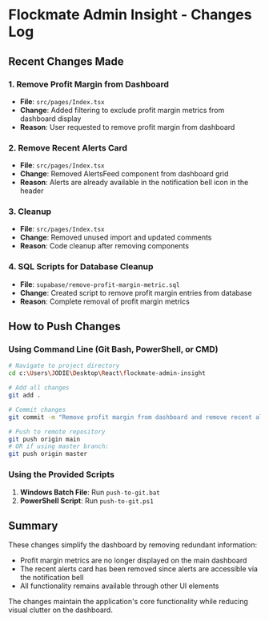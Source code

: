 # Flockmate Admin Insight - Changes Log

## Recent Changes Made

### 1. Remove Profit Margin from Dashboard
- **File**: `src/pages/Index.tsx`
- **Change**: Added filtering to exclude profit margin metrics from dashboard display
- **Reason**: User requested to remove profit margin from dashboard

### 2. Remove Recent Alerts Card
- **File**: `src/pages/Index.tsx`
- **Change**: Removed AlertsFeed component from dashboard grid
- **Reason**: Alerts are already available in the notification bell icon in the header

### 3. Cleanup
- **File**: `src/pages/Index.tsx`
- **Change**: Removed unused import and updated comments
- **Reason**: Code cleanup after removing components

### 4. SQL Scripts for Database Cleanup
- **File**: `supabase/remove-profit-margin-metric.sql`
- **Change**: Created script to remove profit margin entries from database
- **Reason**: Complete removal of profit margin metrics

## How to Push Changes

### Using Command Line (Git Bash, PowerShell, or CMD)
```bash
# Navigate to project directory
cd c:\Users\JODIE\Desktop\React\flockmate-admin-insight

# Add all changes
git add .

# Commit changes
git commit -m "Remove profit margin from dashboard and remove recent alerts card"

# Push to remote repository
git push origin main
# OR if using master branch:
git push origin master
```

### Using the Provided Scripts
1. **Windows Batch File**: Run `push-to-git.bat`
2. **PowerShell Script**: Run `push-to-git.ps1`

## Summary
These changes simplify the dashboard by removing redundant information:
- Profit margin metrics are no longer displayed on the main dashboard
- The recent alerts card has been removed since alerts are accessible via the notification bell
- All functionality remains available through other UI elements

The changes maintain the application's core functionality while reducing visual clutter on the dashboard.